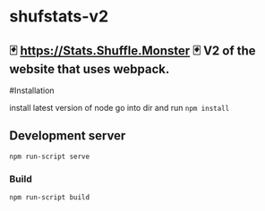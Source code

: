 # shufstats-v2
🃏 https://Stats.Shuffle.Monster 🃏 V2 of the website that uses webpack.
----------------------------------------


#Installation

install latest version of node
go into dir and run `npm install`


## Development server

`npm run-script serve`

### Build

`npm run-script build`
